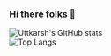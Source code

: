 ### Hi there folks 👋
![Uttkarsh's GitHub stats](https://github-readme-stats.vercel.app/api?username=Uttkarsh09&theme=vision-friendly-dark&show_icons=true)<br />
![Top Langs](https://github-readme-stats.vercel.app/api/top-langs/?username=Uttkarsh09&theme=vision-friendly-dark)

<!--
**Uttkarsh09/Uttkarsh09** is a ✨ _special_ ✨ repository because its `README.md` (this file) appears on your GitHub profile.

Here are some ideas to get you started:

- 🔭 I’m currently working on ...
- 🌱 I’m currently learning ...
- 👯 I’m looking to collaborate on ...
- 🤔 I’m looking for help with ...
- 💬 Ask me about ...
- 📫 How to reach me: ...
- 😄 Pronouns: ...
- ⚡ Fun fact: ...
-->
